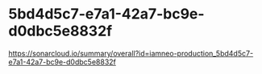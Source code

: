 # 5bd4d5c7-e7a1-42a7-bc9e-d0dbc5e8832f
https://sonarcloud.io/summary/overall?id=iamneo-production_5bd4d5c7-e7a1-42a7-bc9e-d0dbc5e8832f
